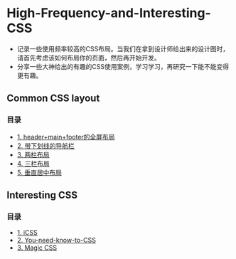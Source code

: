 # High-Frequency-and-Interesting-CSS

- 记录一些使用频率较高的CSS布局。当我们在拿到设计师给出来的设计图时，请首先考虑该如何布局你的页面，然后再开始开发。
- 分享一些大神给出的有趣的CSS使用案例，学习学习，再研究一下能不能变得更有趣。

## Common CSS layout

### 目录

- [1. header+main+footer的全屏布局](https://juejin.cn/post/6909733144069570567)
- [2. 带下划线的导航栏](https://juejin.cn/post/6909733144069570567)
- [3. 两栏布局](https://juejin.cn/post/6876245139702939662)
- [4. 三栏布局](https://juejin.cn/post/6909733144069570567)
- [5. 垂直居中布局](https://github.com/Jessica-Jiang-92/High-Frequency-and-Interesting-CSS/blob/main/%E5%B8%B8%E8%A7%81%E5%B8%83%E5%B1%80/%E5%9E%82%E7%9B%B4%E5%B1%85%E4%B8%AD%E5%B8%83%E5%B1%80.md)


## Interesting CSS

### 目录

- [1. iCSS](https://github.com/chokcoco/iCSS)
- [2. You-need-know-to-CSS](https://github.com/l-hammer/You-need-to-know-css)
- [3. Magic CSS](https://github.com/chokcoco/magicCss)
